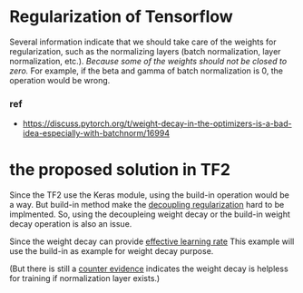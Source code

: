 Regularization of Tensorflow
==
Several information indicate that we should take care of the weights for regularization, such as the normalizing layers (batch normalization, layer normalization, etc.). *Because some of the weights should not be closed to zero.* For example, if the beta and gamma of batch normalization is 0, the operation would be wrong.

### ref 
* https://discuss.pytorch.org/t/weight-decay-in-the-optimizers-is-a-bad-idea-especially-with-batchnorm/16994

# the proposed solution in TF2
Since the TF2 use the Keras module, using the build-in operation would be a way. But build-in method make the [decoupling regularization](https://arxiv.org/abs/1711.05101) hard to be implmented. So, using the decoupleing weight decay or the build-in weight decay operation is also an issue. <p>
Since the weight decay can provide [effective learning rate](https://arxiv.org/abs/1706.05350) This example will use the build-in as example for weight decay purpose. <p>
(But there is still a [counter evidence](https://blog.janestreet.com/l2-regularization-and-batch-norm/) indicates the weight decay is helpless for training if normalization layer exists.)